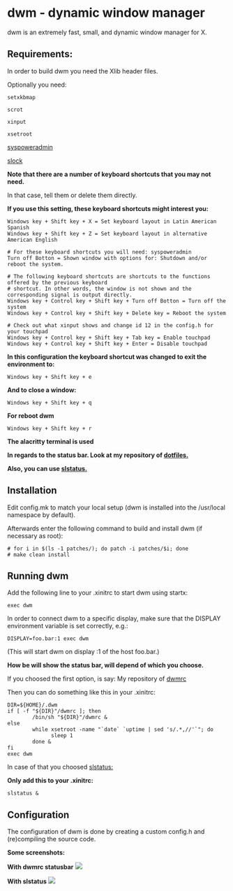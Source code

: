 **dwm - dynamic window manager**
============================
dwm is an extremely fast, small, and dynamic window manager for X.


**Requirements:**
------------
In order to build dwm you need the Xlib header files.

Optionally you need:

```setxkbmap```

```scrot```

```xinput```

```xsetroot```

[syspoweradmin](https://github.com/brookiestein/syspoweradmin/)

[slock](https://github.com/brookiestein/slock/)

**Note that there are a number of keyboard shortcuts that you may not need.**

In that case, tell them or delete them directly.

**If you use this setting, these keyboard shortcuts might interest you:**
```
Windows key + Shift key + X = Set keyboard layout in Latin American Spanish
Windows key + Shift key + Z = Set keyboard layout in alternative American English

# For these keyboard shortcuts you will need: syspoweradmin
Turn off Botton = Shown window with options for: Shutdown and/or reboot the system.

# The following keyboard shortcuts are shortcuts to the functions offered by the previous keyboard
# shortcut. In other words, the window is not shown and the corresponding signal is output directly.
Windows key + Control key + Shift key + Turn off Botton = Turn off the system
Windows key + Control key + Shift key + Delete key = Reboot the system

# Check out what xinput shows and change id 12 in the config.h for your touchpad
Windows key + Control key + Shift key + Tab key = Enable touchpad
Windows key + Control key + Shift key + Enter = Disable touchpad
```
**In this configuration the keyboard shortcut was changed to exit the environment to:**
```
Windows key + Shift key + e
```
**And to close a window:**
```
Windows key + Shift key + q
```
**For reboot dwm**
```
Windows key + Shift key + r
```

**The alacritty terminal is used**

**In regards to the status bar. Look at my repository of 
[dotfiles.](https://github.com/brookiestein/dotfiles/tree/master/.config/dwm/)**

**Also, you can use [slstatus.](https://github.com/brookiestein/slstatus/)**

**Installation**
------------
Edit config.mk to match your local setup (dwm is installed into
the /usr/local namespace by default).

Afterwards enter the following command to build and install dwm (if
necessary as root):
```
# for i in $(ls -1 patches/); do patch -i patches/$i; done
# make clean install
```

**Running dwm**
-----------
Add the following line to your .xinitrc to start dwm using startx:
```
exec dwm
```
In order to connect dwm to a specific display, make sure that
the DISPLAY environment variable is set correctly, e.g.:
```
DISPLAY=foo.bar:1 exec dwm
```
(This will start dwm on display :1 of the host foo.bar.)

**How be will show the status bar, will depend of which you choose.**

If you choosed the first option, is say:
My repository of [dwmrc](https://github.com/brookiestein/dotfiles/tree/master/.config/dwm/)

Then you can do something like this in your .xinitrc:
```
DIR=${HOME}/.dwm
if [ -f "${DIR}"/dwmrc ]; then
        /bin/sh "${DIR}"/dwmrc &
else
        while xsetroot -name "`date` `uptime | sed 's/.*,//'`"; do
              sleep 1
        done &
fi
exec dwm
```

In case of that you choosed [slstatus:](https://github.com/brookiestein/slstatus)

**Only add this to your .xinitrc:**
```
slstatus &
```

**Configuration**
-------------
The configuration of dwm is done by creating a custom config.h
and (re)compiling the source code.

**Some screenshots:**

**With dwmrc statusbar**
![](screenshots/1.png)

**With slstatus**
![](screenshots/2.png)
